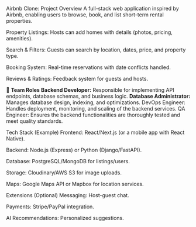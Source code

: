Airbnb Clone: Project Overview
A full-stack web application inspired by Airbnb, enabling users to browse, book, and list short-term rental properties.

Property Listings: Hosts can add homes with details (photos, pricing, amenities).

Search & Filters: Guests can search by location, dates, price, and property type.

Booking System: Real-time reservations with date conflicts handled.

Reviews & Ratings: Feedback system for guests and hosts.

👥 **Team Roles**
**Backend Developer:** Responsible for implementing API endpoints, database schemas, and business logic.
**Database Administrator:** Manages database design, indexing, and optimizations.
DevOps Engineer: Handles deployment, monitoring, and scaling of the backend services.
QA Engineer: Ensures the backend functionalities are thoroughly tested and meet quality standards.



Tech Stack (Example)
Frontend: React/Next.js (or a mobile app with React Native).

Backend: Node.js (Express) or Python (Django/FastAPI).

Database: PostgreSQL/MongoDB for listings/users.

Storage: Cloudinary/AWS S3 for image uploads.

Maps: Google Maps API or Mapbox for location services.

Extensions (Optional)
Messaging: Host-guest chat.

Payments: Stripe/PayPal integration.

AI Recommendations: Personalized suggestions.

